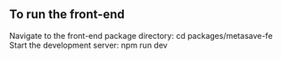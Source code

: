 ## To run the front-end
Navigate to the front-end package directory:
cd  packages/metasave-fe
Start the development server:
npm run dev
